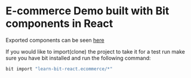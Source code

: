 # E-commerce Demo built with Bit components in React

Exported components can be seen [here](https://bit.dev/learn-bit-react/ecommerce)

If you would like to import(clone) the project to take it for a test run make sure you have bit installed and run the following command:

```bash
bit import "learn-bit-react.ecommerce/*"
```
